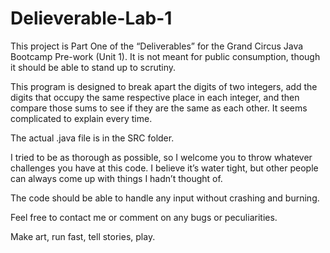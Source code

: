# Delieverable-Lab-1

This project is Part One of the “Deliverables” for the Grand Circus Java Bootcamp Pre-work (Unit 1). It is not meant for public consumption, though it should be able to stand up to scrutiny. 

This program is designed to break apart the digits of two integers, add the digits that occupy the same respective place in each integer, and then compare those sums to see if they are the same as each other. It seems complicated to explain every time.

The actual .java file is in the SRC folder. 

I tried to be as thorough as possible, so I welcome you to throw whatever challenges you have at this code. I believe it’s water tight, but other people can always come up with things I hadn’t thought of.

The code should be able to handle any input without crashing and burning. 

Feel free to contact me or comment on any bugs or peculiarities. 






















Make art, run fast, tell stories, play. 

